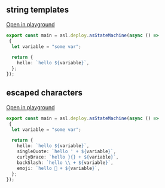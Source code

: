 
## string templates
[Open in playground](https://asl-editor-spike-ts-stedi.vercel.app/?aW1wb3J0ICogYXMgYXNsIGZyb20gIkB0czJhc2wvYXNsLWxpYiIKCmV4cG9ydCBjb25zdCBtYWluID0gYXNsLmRlcGxveS5hc1N0YXRlTWFjaGluZShhc3luYyAoKSA9PiAKIHsKICBsZXQgdmFyaWFibGUgPSAic29tZSB2YXIiOwoKICByZXR1cm4gewogICAgaGVsbG86IGBoZWxsbyAke3ZhcmlhYmxlfWAsCiAgfTsKfSk7Cgo=)

``` typescript
export const main = asl.deploy.asStateMachine(async () => 
 {
  let variable = "some var";

  return {
    hello: `hello ${variable}`,
  };
});


```


## escaped characters
[Open in playground](https://asl-editor-spike-ts-stedi.vercel.app/?aW1wb3J0ICogYXMgYXNsIGZyb20gIkB0czJhc2wvYXNsLWxpYiIKCmV4cG9ydCBjb25zdCBtYWluID0gYXNsLmRlcGxveS5hc1N0YXRlTWFjaGluZShhc3luYyAoKSA9PiAKIHsKICBsZXQgdmFyaWFibGUgPSAic29tZSB2YXIiOwoKICByZXR1cm4gewogICAgaGVsbG86IGBoZWxsbyAke3ZhcmlhYmxlfWAsCiAgICBzaW5nbGVRdW90ZTogYGhlbGxvICcgKyAke3ZhcmlhYmxlfWAsCiAgICBjdXJseUJyYWNlOiBgaGVsbG8gfXt9ICsgJHt2YXJpYWJsZX1gLAogICAgYmFja1NsYXNoOiBgaGVsbG8gXFwgKyAke3ZhcmlhYmxlfWAsCiAgICBlbW9qaTogYGhlbGxvIPCfmYIgKyAke3ZhcmlhYmxlfWAsCiAgfTsKfSk7Cgo=)

``` typescript
export const main = asl.deploy.asStateMachine(async () => 
 {
  let variable = "some var";

  return {
    hello: `hello ${variable}`,
    singleQuote: `hello ' + ${variable}`,
    curlyBrace: `hello }{} + ${variable}`,
    backSlash: `hello \\ + ${variable}`,
    emoji: `hello 🙂 + ${variable}`,
  };
});


```



